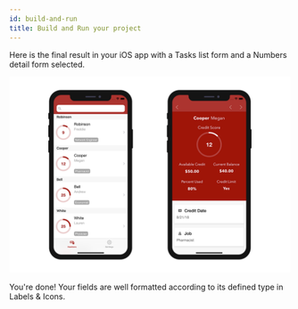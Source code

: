 ```yaml
---
id: build-and-run
title: Build and Run your project
---
```


Here is the final result in your iOS app with a Tasks list form and a Numbers detail form selected.

![Result data formatter iphone](img/result-data-formatter-iphone.png)

You're done! Your fields are well formatted according to its defined type in Labels & Icons.